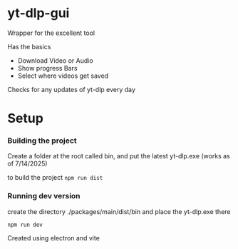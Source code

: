 # yt-dlp-gui
Wrapper for the excellent tool

Has the basics
- Download Video or Audio
- Show progress Bars
- Select where videos get saved

Checks for any updates of yt-dlp every day

# Setup
### Building the project
Create a folder at the root called bin, and put the latest yt-dlp.exe (works as of 7/14/2025)

to build the project
`npm run dist`

### Running dev version
create the directory ./packages/main/dist/bin and place the yt-dlp.exe there

`npm run dev`

Created using electron and vite